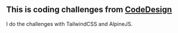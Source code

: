## This is coding challenges from [CodeDesign](https://codedesign.dev/)
I do the challenges with TailwindCSS and AlpineJS.